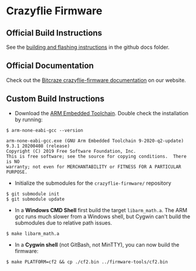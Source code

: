 # Crazyflie Firmware

## Official Build Instructions
See the [building and flashing instructions](https://www.bitcraze.io/documentation/repository/crazyflie-firmware/master/building-and-flashing/build/) in the github docs folder.


## Official Documentation

Check out the [Bitcraze crazyflie-firmware documentation](https://www.bitcraze.io/documentation/repository/crazyflie-firmware/master/) on our website.

## Custom Build Instructions

- Download the [ARM Embedded Toolchain](https://developer.arm.com/tools-and-software/open-source-software/developer-tools/gnu-toolchain/gnu-rm/downloads).
Double check the installation by running:
```shell
$ arm-none-eabi-gcc --version

arm-none-eabi-gcc.exe (GNU Arm Embedded Toolchain 9-2020-q2-update) 9.3.1 20200408 (release)
Copyright (C) 2019 Free Software Foundation, Inc.
This is free software; see the source for copying conditions.  There is NO
warranty; not even for MERCHANTABILITY or FITNESS FOR A PARTICULAR PURPOSE.

```
- Initialize the submodules for the `crazyflie-firmware/` repository
```shell
$ git submodule init
$ git submodule update
```
- In a **Windows CMD Shell** first build the target `libarm_math.a`. The ARM gcc runs much slower from a 
Windows shell, but Cygwin can't build the submodules due to relative path issues.
```shell
$ make libarm_math.a
```
- In a **Cygwin shell** (not GitBash, not MinTTY), you can now build the firmware:
```shell
$ make PLATFORM=cf2 && cp ./cf2.bin ../firmware-tools/cf2.bin
```